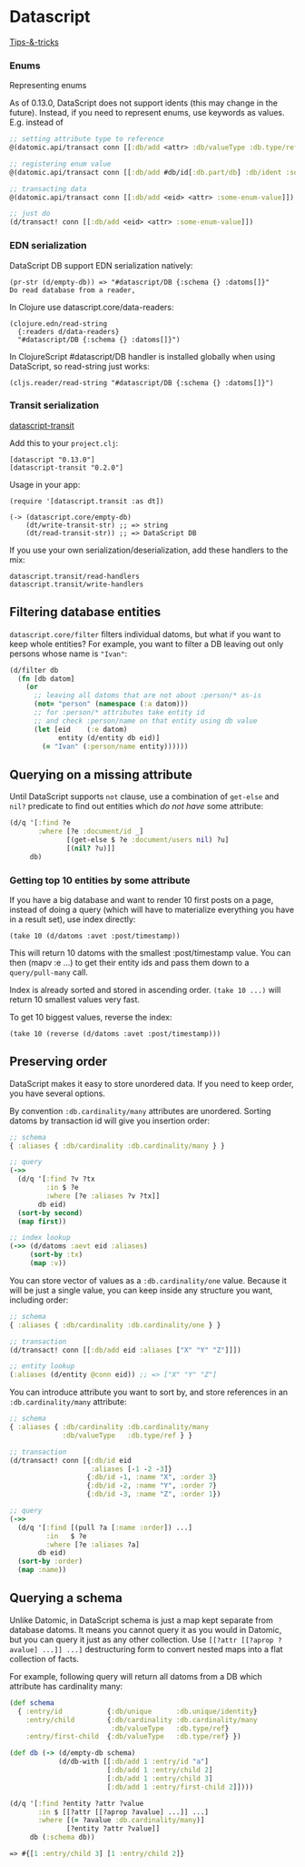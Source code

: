 # Datascript

[Tips-&-tricks](https://github.com/tonsky/datascript/wiki/Tips-&-tricks)

### Enums

Representing enums

As of 0.13.0, DataScript does not support idents (this may change in the future). Instead, if you need to represent enums, use keywords as values. E.g. instead of

```clojure
;; setting attribute type to reference
@(datomic.api/transact conn [[:db/add <attr> :db/valueType :db.type/ref]])

;; registering enum value
@(datomic.api/transact conn [[:db/add #db/id[:db.part/db] :db/ident :some-enum-value]])

;; transacting data
@(datomic.api/transact conn [[:db/add <eid> <attr> :some-enum-value]])

;; just do
(d/transact! conn [[:db/add <eid> <attr> :some-enum-value]])
```

### EDN serialization

DataScript DB support EDN serialization natively:

```
(pr-str (d/empty-db)) => "#datascript/DB {:schema {} :datoms[]}"
Do read database from a reader,
```

In Clojure use datascript.core/data-readers:

```
(clojure.edn/read-string
  {:readers d/data-readers}
  "#datascript/DB {:schema {} :datoms[]}")
```

In ClojureScript #datascript/DB handler is installed globally when using DataScript, so read-string just works:

```
(cljs.reader/read-string "#datascript/DB {:schema {} :datoms[]}")
```

### Transit serialization

[datascript-transit](https://github.com/tonsky/datascript-transit)

Add this to your `project.clj`:

```
[datascript "0.13.0"]
[datascript-transit "0.2.0"]
```

Usage in your app:

```
(require '[datascript.transit :as dt])

(-> (datascript.core/empty-db)
    (dt/write-transit-str) ;; => string
    (dt/read-transit-str)) ;; => DataScript DB
```

If you use your own serialization/deserialization, add these handlers to the mix:

```
datascript.transit/read-handlers
datascript.transit/write-handlers
```

## Filtering database entities

`datascript.core/filter` filters individual datoms, but what if you want to keep whole entities? For example, you want to filter a DB leaving out only persons whose name is `"Ivan"`:

```clj
(d/filter db
  (fn [db datom]
    (or
      ;; leaving all datoms that are not about :person/* as-is
      (not= "person" (namespace (:a datom)))
      ;; for :person/* attributes take entity id
      ;; and check :person/name on that entity using db value
      (let [eid    (:e datom)
            entity (d/entity db eid)]
        (= "Ivan" (:person/name entity))))))
```

## Querying on a missing attribute

Until DataScript supports `not` clause, use a combination of `get-else` and `nil?` predicate to find out entities which _do not have_ some attribute:

```clj
(d/q '[:find ?e
       :where [?e :document/id _]
              [(get-else $ ?e :document/users nil) ?u]
              [(nil? ?u)]]
     db)
```


### Getting top 10 entities by some attribute

If you have a big database and want to render 10 first posts on a page, instead of doing a query (which will have to materialize everything you have in a result set), use index directly:

`(take 10 (d/datoms :avet :post/timestamp))`

This will return 10 datoms with the smallest :post/timestamp value. You can then (mapv :e ...) to get their entity ids and pass them down to a `query/pull-many` call.

Index is already sorted and stored in ascending order. `(take 10 ...)` will return 10 smallest values very fast.

To get 10 biggest values, reverse the index:

`(take 10 (reverse (d/datoms :avet :post/timestamp)))`

## Preserving order

DataScript makes it easy to store unordered data. If you need to keep order, you have several options.

By convention `:db.cardinality/many` attributes are unordered. Sorting datoms by transaction id will give you insertion order:

```clj
;; schema
{ :aliases { :db/cardinality :db.cardinality/many } }

;; query
(->>
  (d/q '[:find ?v ?tx
         :in $ ?e
         :where [?e :aliases ?v ?tx]]
       db eid)
  (sort-by second)
  (map first))

;; index lookup
(->> (d/datoms :aevt eid :aliases)
     (sort-by :tx)
     (map :v))
```

You can store vector of values as a `:db.cardinality/one` value. Because it will be just a single value, you can keep inside any structure you want, including order:

```clj
;; schema
{ :aliases { :db/cardinality :db.cardinality/one } }

;; transaction
(d/transact! conn [[:db/add eid :aliases ["X" "Y" "Z"]]])

;; entity lookup
(:aliases (d/entity @conn eid)) ;; => ["X" "Y" "Z"]
```

You can introduce attribute you want to sort by, and store references in an `:db.cardinality/many` attribute:

```clj
;; schema
{ :aliases { :db/cardinality :db.cardinality/many
             :db/valueType   :db.type/ref } }

;; transaction
(d/transact! conn [{:db/id eid
                    :aliases [-1 -2 -3]}
                   {:db/id -1, :name "X", :order 3}
                   {:db/id -2, :name "Y", :order 7}
                   {:db/id -3, :name "Z", :order 1})

;; query
(->>
  (d/q '[:find [(pull ?a [:name :order]) ...]
         :in   $ ?e
         :where [?e :aliases ?a]
       db eid)
  (sort-by :order)
  (map :name))
```

## Querying a schema

Unlike Datomic, in DataScript schema is just a map kept separate from database datoms. It means you cannot query it as you would in Datomic, but you can query it just as any other collection. Use `[[?attr [[?aprop ?avalue] ...]] ...]` destructuring form to convert nested maps into a flat collection of facts.

For example, following query will return all datoms from a DB which attribute has cardinality many:

```clj
(def schema
  { :entry/id           {:db/unique      :db.unique/identity}
    :entry/child        {:db/cardinality :db.cardinality/many
                         :db/valueType   :db.type/ref}
    :entry/first-child  {:db/valueType   :db.type/ref} })

(def db (-> (d/empty-db schema)
            (d/db-with [[:db/add 1 :entry/id "a"]
                        [:db/add 1 :entry/child 2]
                        [:db/add 1 :entry/child 3]
                        [:db/add 1 :entry/first-child 2]])))

(d/q '[:find ?entity ?attr ?value
       :in $ [[?attr [[?aprop ?avalue] ...]] ...]
       :where [(= ?avalue :db.cardinality/many)]
              [?entity ?attr ?value]]
     db (:schema db))

=> #{[1 :entry/child 3] [1 :entry/child 2]}
```